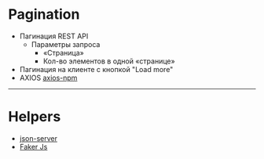 # Pagination

- Пагинация REST API
  - Параметры запроса
    - «Страница»
    - Кол-во элементов в одной «странице»
- Пагинация на клиенте с кнопкой "Load more"
- AXIOS [axios-npm](https://www.npmjs.com/package/axios)

---

# Helpers

- [json-server](https://www.npmjs.com/package/json-server#getting-started)
- [Faker Js](https://www.npmjs.com/package/@faker-js/faker)
